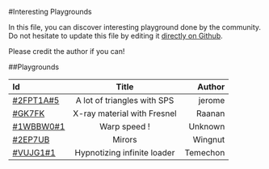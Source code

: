 #Interesting Playgrounds

In this file, you can discover interesting playground done by the community.
Do not hesitate to update this file by editing it [directly on Github](https://github.com/BabylonJS/Documentation/tree/master/content/generals/General).

Please credit the author if you can!

##Playgrounds

| Id | Title | Author|
| :------------ |:---------------:| -----:|
| [#2FPT1A#5](http://www.babylonjs-playground.com/#2FPT1A#5) | A lot of triangles with SPS | jerome |
| [#GK7FK](http://www.babylonjs-playground.com/#GK7FK) | X-ray material with Fresnel | Raanan |
| [#1WBBW0#1](http://www.babylonjs-playground.com/#1WBBW0#1) | Warp speed ! | Unknown |
| [#2EP7UB](http://babylonjs-playground.azurewebsites.net/#2EP7UB) | Mirors | Wingnut |
| [#VUJG1#1](http://www.babylonjs-playground.com/#VUJG1#1) | Hypnotizing infinite loader | Temechon |



